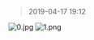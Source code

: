 >2019-04-17 19:12

![0.jpg](https://i.loli.net/2019/04/22/5cbd95f419a2e.jpg)
![1.png](https://i.loli.net/2019/04/22/5cbd95f503c6d.png)
